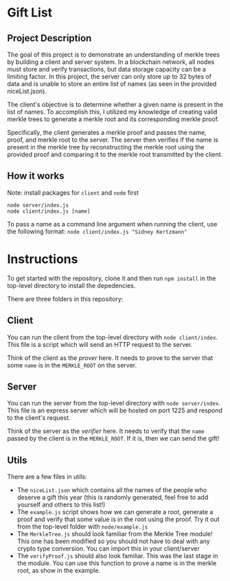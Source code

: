# Gift List

## Project Description

The goal of this project is to demonstrate an understanding of merkle trees by building a client and server system. In a blockchain network, all nodes must store and verify transactions, but data storage capacity can be a limiting factor. In this project, the server can only store up to 32 bytes of data and is unable to store an entire list of names (as seen in the provided niceList.json).

The client's objective is to determine whether a given name is present in the list of names. To accomplish this, I utilized my knowledge of creating valid merkle trees to generate a merkle root and its corresponding merkle proof.

Specifically, the client generates a merkle proof and passes the name, proof, and merkle root to the server. The server then verifies if the name is present in the merkle tree by reconstructing the merkle root using the provided proof and comparing it to the merkle root transmitted by the client.


## How it works 

Note: install packages for `client` and `node` first 

```
node server/index.js 
node client/index.js [name]
```

To pass a name as a command line argument when running the client, use the following format:
```node client/index.js "Sidney Kertzmann"``` 


# Instructions 


To get started with the repository, clone it and then run `npm install` in the top-level directory to install the depedencies.

There are three folders in this repository:

## Client

You can run the client from the top-level directory with `node client/index`. This file is a script which will send an HTTP request to the server.

Think of the client as the _prover_ here. It needs to prove to the server that some `name` is in the `MERKLE_ROOT` on the server. 

## Server

You can run the server from the top-level directory with `node server/index`. This file is an express server which will be hosted on port 1225 and respond to the client's request.

Think of the server as the _verifier_ here. It needs to verify that the `name` passed by the client is in the `MERKLE_ROOT`. If it is, then we can send the gift! 

## Utils

There are a few files in utils:

- The `niceList.json` which contains all the names of the people who deserve a gift this year (this is randomly generated, feel free to add yourself and others to this list!)
- The `example.js` script shows how we can generate a root, generate a proof and verify that some value is in the root using the proof. Try it out from the top-level folder with `node/example.js`
- The `MerkleTree.js` should look familiar from the Merkle Tree module! This one has been modified so you should not have to deal with any crypto type conversion. You can import this in your client/server
- The `verifyProof.js` should also look familiar. This was the last stage in the module. You can use this function to prove a name is in the merkle root, as show in the example.

